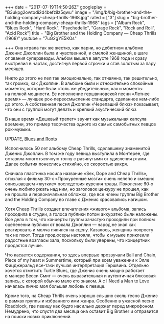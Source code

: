 +++
date = "2017-07-19T14:50:26Z"
googleplay = "B3ukpg2owtodi2d4befzilz5qwu"
image = "/img/b/big-brother-and-the-holding-company-cheap-thrills-1968.jpg"
rated = ["3"]
slug = "big-brother-and-the-holding-company-cheap-thrills-1968"
tags = ["Album Rock", "Blues Rock", "Hard Rock", "Psychedelic", "Garage Rock", "Rock and Roll", "Acid Rock"]
title = "Big Brother and the Holding Company — Cheap Thrills (1968)"
youtube = "7uG2gYE5KOs"

+++
Она играла так же жестко, как парни, но дебютном альбоме Дженис Джоплин была и чувственной, и смелой женщиной, в шаге от звания суперзвезды. Альбом вышел в августе 1968 года и сразу выстрелил в чартах, достигнув первой строчки и став золотым за пару месяцев.

Никто до этого не пел так эмоционально, так отчаянно, так решительно, так громко, как Джоплин. В альбоме были и относительно спокойные моменты, которые были столь же убедительным, как и моменты на полной мощности. Ее исполнение гершвиновской песни «Летнее время» — лучшее рок-переосмысление стандарта, сделанное кем-либо до этого. А собственная песня Джоплин «Черепаший блюз» показывает, что они с группой могут делать и крепкий акустический блюз.

В наше время «Дешевый трепет» звучит как музыкальная капсула времени, это пример творчества одного из самых самобытных певцов рок-музыки.

UPDATE, [Blues and Roots](https://t.me/bluesroots/120)

Исполнилось 50 лет альбому Cheap Thrills, сделавшему знаменитой Дженис Джоплин. В том же году певица выступила в Монтерее, где оставила многотысячную толпу с разинутыми от удивления ртами. Далее события понеслись стихийно, со скоростью вихря.

Сначала пластинка носила название «Sex, Dope and Cheap Thrills», отсылая к фильму 30-х «Прокуренные мозги» очень нелепо и смешно описывавшем «жуткие» последствия курения травы. Поколение 60-х очень любило ржать над ним, но заголовок цензуру не прошел, как не прошла и первоначальная обложка, где все члены группы Big Brother and the Holding Company во главе с Дженис красовались нагишом.

Хотя Cheap Thrills создает впечатления «живого» альбома, запись проходила в студии, а голоса публики потом аккуратно были наложены. Все дело в том, что концерты группы зачастую проходили при полном оцепенении публики от вокала Джоплин — народ не знал как реагировать и молча пялился на сцену. Казалось, женщины попросту так не поют. Тогда продюсеры настояли, чтобы к музыке приклеили радостные возгласы зала, поскольку были уверены, что концертник продастся лучше.

Что касается содержания, то здесь впервые прозвучали Ball and Chain, Piece of my heart и Summertime, который при всем уважении к Элле Фицджеральд все-таки лучшая интерпретация Гершвина. Отдельно хочется отметить Turtle Blues, где Дженис очень мощно работает в манере Бесси Смит — очень выразительная и аутентичная блюзовая запись, с которой обычно мало кто знаком. А с I Need a Man to Love началась лично моя большая любовь к певице.

Кроме того, на Cheap Thrills очень хорошо слышно сколь тесно Дженис в рамках группы и избранного ими жанра. Особенно в ужасной песне Roadblock, где певицу как будто насильно держат перед микрофоном. Немудрено, что спустя два месяца она оставит Big Brother и отправится на поиски новых приключений.
